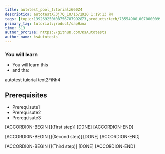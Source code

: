 ```yaml
---
title: autotest_pool_tutorialz660Z4
description: autotestX73j7Q_10/16/2020 1:19:13 PM
tags: [topic:139269250608756787992873,products:tech/73554900100700000996,tutorial:experience/advanced]
primary_tag: tutorial:product/sapHana
time: 513
author_profile: https://github.com/ksAutotests
author_name: ksAutotests
---
```

### You will learn
- You will learn this
- and that

autotest tutorial text2FiNh4

## Prerequisites
- Prerequisute1
- Prerequisute2
- Prerequisute3

[ACCORDION-BEGIN [](First step)]
[DONE]
[ACCORDION-END]

[ACCORDION-BEGIN [](Second step)]
[DONE]
[ACCORDION-END]

[ACCORDION-BEGIN [](Third step)]
[DONE]
[ACCORDION-END]

